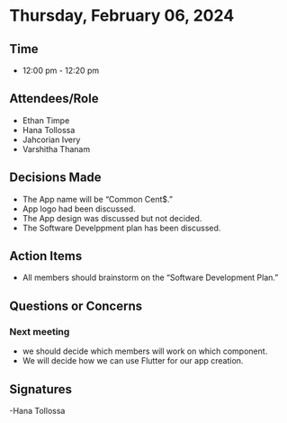 # Thursday, February 06, 2024
## Time
- 12:00 pm - 12:20 pm
## Attendees/Role
- Ethan Timpe
- Hana Tollossa
- Jahcorian Ivery
- Varshitha Thanam
## Decisions Made
- The App name will be “Common Cent$.”
- App logo had been discussed.
- The App design was discussed but not decided.
- The Software Develppment plan has been discussed. 

## Action Items
- All members should brainstorm on the “Software Development Plan.”
## Questions or Concerns
### Next meeting
- we should decide which members will work on which component.
- We will decide how we can use Flutter for our app creation.

## Signatures
-Hana Tollossa

